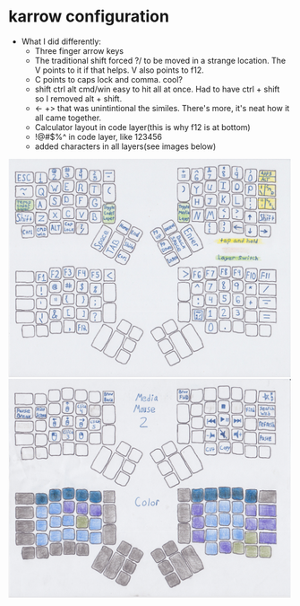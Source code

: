 # karrow configuration

* What I did differently:
  * Three finger arrow keys
  * The traditional shift forced ?/ to be moved in a strange location. The V points to it if that helps. V also points to f12.
  * C points to caps lock and comma. cool?
  * shift ctrl alt cmd/win easy to hit all at once. Had to have ctrl + shift so I removed alt + shift.
  * <-  +> that was unintintional the similes. There's more, it's neat how it all came together. 
  * Calculator layout in code layer(this is why f12 is at bottom)
  * !@#$%^ in code layer, like 123456
  * added characters in all layers(see images below)

![Default](z1base.png)
![Default](z2media.png)
